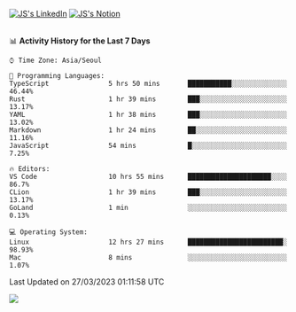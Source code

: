 
[![JS's LinkedIn](https://img.shields.io/badge/LinkedIn-blue?style=for-the-badge&logo=linkedin)](https://www.linkedin.com/in/jaeseung-lee-5a2a32139/) 
[![JS's Notion](https://img.shields.io/badge/Notion-black?style=for-the-badge&logo=notion)](https://bit.ly/ljswiki1) <br><br>
<!-- ![JS's GitHub stats](https://github-readme-stats-lemon-five.vercel.app/api?username=tkxkd0159&hide=contribs,prs,stars,issues&show_icons=true&theme=react&include_all_commits=true)   -->
<!-- ![Top Langs](https://github-readme-stats-lemon-five.vercel.app/api/top-langs/?username=tkxkd0159&layout=compact&hide=jupyter%20notebook,scss,html,css&langs_count=10)  -->


<!--START_SECTION:waka-->
📊 **Activity History for the Last 7 Days** 

```text
⌚︎ Time Zone: Asia/Seoul

💬 Programming Languages: 
TypeScript               5 hrs 50 mins       ███████████░░░░░░░░░░░░░░   46.44% 
Rust                     1 hr 39 mins        ███░░░░░░░░░░░░░░░░░░░░░░   13.17% 
YAML                     1 hr 38 mins        ███░░░░░░░░░░░░░░░░░░░░░░   13.02% 
Markdown                 1 hr 24 mins        ██░░░░░░░░░░░░░░░░░░░░░░░   11.16% 
JavaScript               54 mins             █░░░░░░░░░░░░░░░░░░░░░░░░   7.25%

🔥 Editors: 
VS Code                  10 hrs 55 mins      █████████████████████░░░░   86.7% 
CLion                    1 hr 39 mins        ███░░░░░░░░░░░░░░░░░░░░░░   13.17% 
GoLand                   1 min               ░░░░░░░░░░░░░░░░░░░░░░░░░   0.13%

💻 Operating System: 
Linux                    12 hrs 27 mins      ████████████████████████░   98.93% 
Mac                      8 mins              ░░░░░░░░░░░░░░░░░░░░░░░░░   1.07%

```


 Last Updated on 27/03/2023 01:11:58 UTC
<!--END_SECTION:waka-->

<a href="https://github.com/tkxkd0159/dsalgo">
  <img align="center" src="https://github-readme-stats-lemon-five.vercel.app/api/pin/?username=tkxkd0159&repo=dsalgo&theme=react" />
</a>


<!---
- 🔭 I’m currently working on ...
- 🌱 I’m currently learning blockchain and distributed network
- 👯 I’m looking to collaborate on ...
- 🤔 I’m looking for help with ...
- 💬 Ask me about ...
- 📫 How to reach me: ...
- 😄 Pronouns: ...
- ⚡ Fun fact: ...
-->
